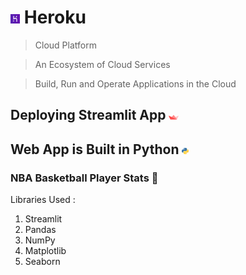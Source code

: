 # <img src="Heroku.png" width=3%> Heroku

> Cloud Platform

> An Ecosystem of Cloud Services

> Build, Run and Operate Applications in the Cloud

## Deploying Streamlit App <img src="Streamlit.png" width=3%>

## Web App is Built in Python <img src="Python.png" width=2%>

### NBA Basketball Player Stats 🏀

Libraries Used :

1. Streamlit
2. Pandas
3. NumPy
4. Matplotlib
5. Seaborn
